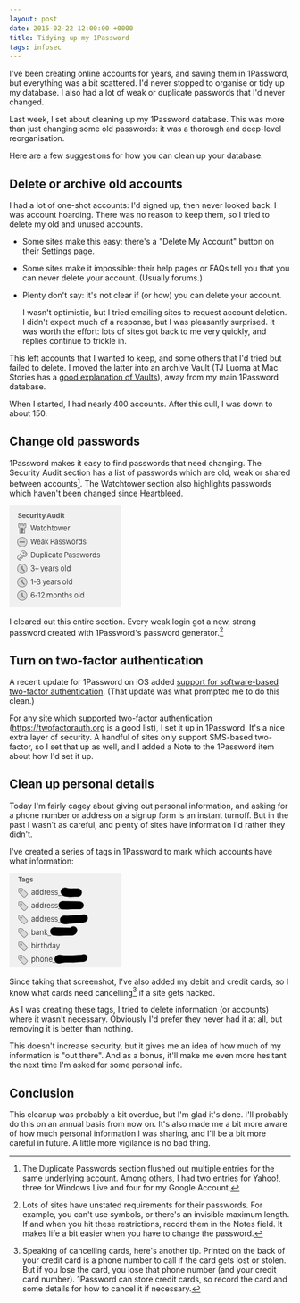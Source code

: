 ```yaml
---
layout: post
date: 2015-02-22 12:00:00 +0000
title: Tidying up my 1Password
tags: infosec
---
```


I've been creating online accounts for years, and saving them in 1Password, but everything was a bit scattered. I'd never stopped to organise or tidy up my database. I also had a lot of weak or duplicate passwords that I'd never changed.

Last week, I set about cleaning up my 1Password database. This was more than just changing some old passwords: it was a thorough and deep-level reorganisation.

Here are a few suggestions for how you can clean up your database:

## Delete or archive old accounts

I had a lot of one-shot accounts: I'd signed up, then never looked back. I was account hoarding. There was no reason to keep them, so I tried to delete my old and unused accounts.

*   Some sites make this easy: there's a "Delete My Account" button on their Settings page.
*   Some sites make it impossible: their help pages or FAQs tell you that you can never delete your account. (Usually forums.)
*   Plenty don't say: it's not clear if (or how) you can delete your account.

    I wasn't optimistic, but I tried emailing sites to request account deletion. I didn't expect much of a response, but I was pleasantly surprised. It was worth the effort: lots of sites got back to me very quickly, and replies continue to trickle in.

This left accounts that I wanted to keep, and some others that I'd tried but failed to delete. I moved the latter into an archive Vault (TJ Luoma at Mac Stories has a [good explanation of Vaults](http://www.macstories.net/mac/spring-cleaning-or-how-i-fell-in-love-with-1password-vaults/)), away from my main 1Password database.

When I started, I had nearly 400 accounts. After this cull, I was down to about 150.

## Change old passwords

1Password makes it easy to find passwords that need changing. The Security Audit section has a list of passwords which are old, weak or shared between accounts[^2]. The Watchtower section also highlights passwords which haven't been changed since Heartbleed.

![A list titled "Security Audit", with items like "Watchtower", "Weak Passwords" and "Duplicate Passwords".](/images/2015/1password-audit.png)

I cleared out this entire section. Every weak login got a new, strong password created with 1Password's password generator.[^3]

[^2]: The Duplicate Passwords section flushed out multiple entries for the same underlying account. Among others, I had two entries for Yahoo!, three for Windows Live and four for my Google Account.

[^3]: Lots of sites have unstated requirements for their passwords. For example, you can't use symbols, or there's an invisible maximum length. If and when you hit these restrictions, record them in the Notes field. It makes life a bit easier when you have to change the password.

## Turn on two-factor authentication

A recent update for 1Password on iOS added [support for software-based two-factor authentication](https://blog.agilebits.com/2015/01/26/1password-5-2-for-ios-the-awesomesauce-edition/). (That update was what prompted me to do this clean.)

For any site which supported two-factor authentication (<https://twofactorauth.org> is a good list), I set it up in 1Password. It's a nice extra layer of security. A handful of sites only support SMS-based two-factor, so I set that up as well, and I added a Note to the 1Password item about how I'd set it up.

## Clean up personal details

Today I'm fairly cagey about giving out personal information, and asking for a phone number or address on a signup form is an instant turnoff. But in the past I wasn't as careful, and plenty of sites have information I'd rather they didn't.

I've created a series of tags in 1Password to mark which accounts have what information:

![A list of tags like "address", "bank" and "phone", with some information redacted.](/images/2015/1password-tags.png)

Since taking that screenshot, I've also added my debit and credit cards, so I know what cards need cancelling[^4] if a site gets hacked.

As I was creating these tags, I tried to delete information (or accounts) where it wasn't necessary. Obviously I'd prefer they never had it at all, but removing it is better than nothing.

This doesn't increase security, but it gives me an idea of how much of my information is "out there". And as a bonus, it'll make me even more hesitant the next time I'm asked for some personal info.

[^4]: Speaking of cancelling cards, here's another tip. Printed on the back of your credit card is a phone number to call if the card gets lost or stolen. But if you lose the card, you lose that phone number (and your credit card number). 1Password can store credit cards, so record the card and some details for how to cancel it if necessary.

## Conclusion

This cleanup was probably a bit overdue, but I'm glad it's done. I'll probably do this on an annual basis from now on. It's also made me a bit more aware of how much personal information I was sharing, and I'll be a bit more careful in future. A little more vigilance is no bad thing.
